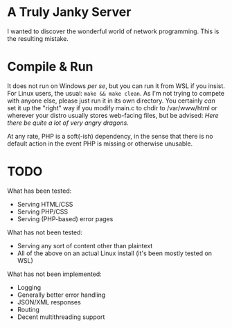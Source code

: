 # A Truly Janky Server

I wanted to discover the wonderful world of network programming. This is the resulting mistake.

# Compile & Run

It does not run on Windows *per se*, but you can run it from WSL if you insist. For Linux users, the usual: `make && make clean`. As I'm not trying to compete with anyone else, please just run it in its own directory. You certainly *can* set it up the "right" way if you modify main.c to chdir to /var/www/html or wherever your distro usually stores web-facing files, but be advised: *Here there be quite a lot of very angry dragons*.

At any rate, PHP is a soft(-ish) dependency, in the sense that there is no default action in the event PHP is missing or otherwise unusable.

# TODO

What has been tested:

- Serving HTML/CSS
- Serving PHP/CSS
- Serving (PHP-based) error pages

What has not been tested:

- Serving any sort of content other than plaintext
- All of the above on an actual Linux install (it's been mostly tested on WSL)

What has not been implemented:

- Logging
- Generally better error handling
- JSON/XML responses
- Routing
- Decent multithreading support
